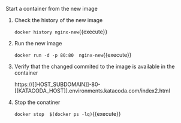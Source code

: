 Start a container from the new image

1. Check the history of the new image

    `docker history nginx-new`{{execute}}

2. Run the new image

    `docker run -d -p 80:80  nginx-new`{{execute}}    
    
3. Verify that the changed commited to the image is available in the container

    https://[[HOST_SUBDOMAIN]]-80-[[KATACODA_HOST]].environments.katacoda.com/index2.html
   
4. Stop the conatiner 

    `docker stop  $(docker ps -lq)`{{execute}}

      
    
